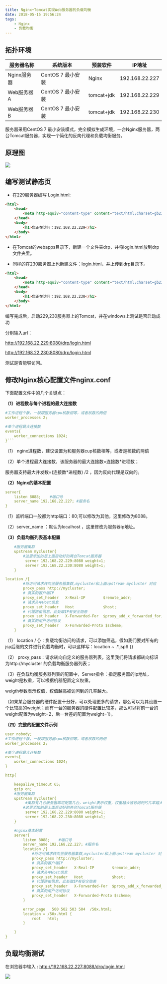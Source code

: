 ```yaml
---
title: Nginx+Tomcat实现Web服务器的负载均衡
date: 2018-05-15 19:56:24
tags: 
    - Nginx
    - 负载均衡
---
```

## 拓扑环境

服务器名称	| 系统版本 |	预装软件 |	IP地址 
---|---|---|---
Nginx服务器	| CentOS 7 最小安装	| Nginx |	192.168.22.227
Web服务器A	| CentOS 7 最小安装	|tomcat+jdk	|192.168.22.229
Web服务器B	| CentOS 7 最小安装 |tomcat+jdk	|192.168.22.230

服务器采用CentOS 7 最小安装模式，完全模拟生成环境，一台Nginx服务器，两台Tomcat服务器，实现一个简化的反向代理和负载均衡服务。 

## 原理图
![](https://img-blog.csdn.net/20160108202202273)

## 编写测试静态页

- 在229服务器编写 Login.html:
```html
<html>
    <head>
        <meta http-equiv="content-type" content="text/html;charset=gb2312" />
    </head>
    <body>
        <h1>您正在访问：192.168.22.229</h1>
    </body>
</html>
```
- 在Tomcat的webapps目录下，新建一个文件夹drp，并将login.html放到drp文件夹里。

- 同样的在230服务器上也新建文件：login.html，并上传到drp目录下。
```html
<html>
    <head>
        <meta http-equiv="content-type" content="text/html;charset=gb2312" />
    </head>
    <body>
        <h1>您正在访问：192.168.22.230</h1>
    </body>
</html>
```
编写完成后，启动229,230服务器上的Tomcat，并在windows上测试是否启动成功

分别输入url：

http://192.168.22.229:8080/drp/login.html

http://192.168.22.230:8080/drp/login.html

测试是否能够访问。

## 修改Nginx核心配置文件nginx.conf

下面配置文件中的几个关键点：

**（1）进程数与每个进程的最大连接数**

```yaml
#工作进程个数，一般跟服务器cpu核数相等，或者核数的两倍
worker_processes 2;

#单个进程最大连接数
events{
    worker_connections 1024; 
}```
```

（1） nginx进程数，建议设置为和服务器cup核数相等，或者是核数的两倍

（2）单个进程最大连接数，该服务器的最大连接数=连接数*进程数； 

服务器支持最大并发数=(连接数*进程数) /2 ，因为反向代理是双向的。

**（2）Nginx的基本配置**
```yaml
server{
    listen 8088;    #端口号
    server_name 192.168.22.227; #服务名
}
```
（1）监听端口一般都为http端口：80;可以修改为其他，这里修改为8088。

（2）server_name ：默认为localhost ，这里修改为服务器ip地址。

**（3）负载均衡列表基本配置**

```yaml
    #服务器集群
    upstream mycluster{
        #这里添加的是上面启动好的两台Tomcat服务器
         server 192.168.22.229:8080 weight=1;
         server 192.168.22.230:8080 weight=1;
    }

location /{
        #将访问请求转向至服务器集群,mycluster和上面upstream mycluster 对应
        proxy_pass http://mycluster;
        # 真实的客户端IP
        proxy_set_header   X-Real-IP        $remote_addr; 
        # 请求头中Host信息
        proxy_set_header   Host             $host; 
        # 代理路由信息，此处取IP有安全隐患
        proxy_set_header   X-Forwarded-For  $proxy_add_x_forwarded_for;
        # 真实的用户访问协议
        proxy_set_header   X-Forwarded-Proto $scheme;
    }

```
（1） location / {}：负载均衡访问的请求，可以添加筛选，假如我们要对所有的jsp后缀的文件进行负载均衡时，可以这样写：location ~ .*.jsp$ {}

（2） proxy_pass：请求转向自定义的服务器列表，这里我们将请求都转向标识为http://mycluster 的负载均衡服务器列表；

（3）在负载均衡服务器列表的配置中，Server指令：指定服务器的ip地址，weight是权重，可以根据机器配置定义权重。

weigth参数表示权值，权值越高被访问到的几率越大。

（如果某台服务器的硬件配置十分好，可以处理更多的请求，那么可以为其设置一个比较高的weight；而有一台的服务器的硬件配置比较差，那么可以将前一台的weight配置为weight=2，后一台差的配置为weight=1）。

**（四）完整的配置文件示例**
```yaml
user nobody;
#工作进程个数，一般跟服务器cpu核数相等，或者核数的两倍
worker_processes 2;

#单个进程最大连接数
events{
    worker_connections 1024; 
}

http{

    keepalive_timeout 65;
    gzip on;
    #服务器集群
    upstream mycluster{
         #集群有几台服务器即可配置几台，weight表示权重，权重越大被访问到的几率越大
        #这里添加的是上面启动好的两台Tomcat服务器
         server 192.168.22.229:8080 weight=1;
         server 192.168.22.230:8080 weight=1;
    }

    #nginx基本配置
    server{
        listen 8088;    #端口号
        server_name 192.168.22.227; #服务名
        location /{
            #将访问请求转向至服务器集群,mycluster和上面upstream mycluster 对应
            proxy_pass http://mycluster;
            # 真实的客户端IP
            proxy_set_header   X-Real-IP        $remote_addr; 
            # 请求头中Host信息
            proxy_set_header   Host             $host; 
            # 代理路由信息，此处取IP有安全隐患
            proxy_set_header   X-Forwarded-For  $proxy_add_x_forwarded_for;
            # 真实的用户访问协议
            proxy_set_header   X-Forwarded-Proto $scheme;
        }

        error_page   500 502 503 504  /50x.html;  
        location = /50x.html {  
            root   html;  
        }  

    }
}

```

## 负载均衡测试

在浏览器中输入 : http://192.168.22.227:8088/drp/login.html

![](https://img-blog.csdn.net/20160108205816996)
